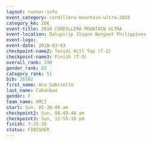 ```yaml
---
layout: runner-info 
event_category: cordillera-mountain-ultra-2018 
category_km: 26K 
event-title: 2018 CORDILLERA MOUNTAIN ULTRA 
event-location: Dalupirip Itogon Benguet Philippines 
event-logo: 
event-date: 2018-03-03 
checkpoint-name2: Tenidi Hill Top (T-2) 
checkpoint-name3: Finish (T-3) 
overall_rank: 198
gender_rank: 82
category_rank: 51
bib: 26102
first_name: Ana Gabrielle
last_name: Cabanban
gender: F
team_name: AMCI
start: Sun, 05-30-00 am
checkpoint2: Sun, 08-49-46 am
checkpoint3: Sun, 12-55-16 pm
finish: 7-25-16
status: FINISHER
---
```

